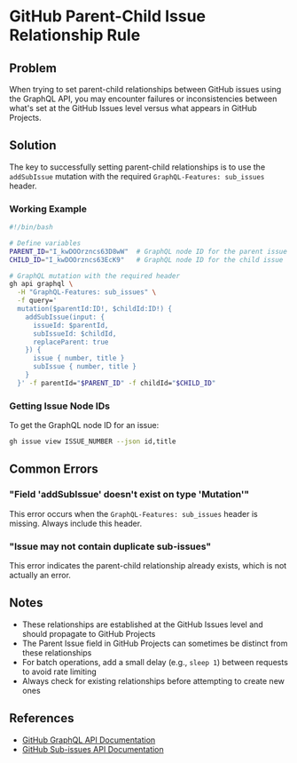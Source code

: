 # GitHub Parent-Child Issue Relationship Rule

## Problem
When trying to set parent-child relationships between GitHub issues using the GraphQL API, you may encounter failures or inconsistencies between what's set at the GitHub Issues level versus what appears in GitHub Projects.

## Solution
The key to successfully setting parent-child relationships is to use the `addSubIssue` mutation with the required `GraphQL-Features: sub_issues` header.

### Working Example
```bash
#!/bin/bash

# Define variables
PARENT_ID="I_kwDOOrzncs63D8wW"  # GraphQL node ID for the parent issue
CHILD_ID="I_kwDOOrzncs63EcK9"   # GraphQL node ID for the child issue

# GraphQL mutation with the required header
gh api graphql \
  -H "GraphQL-Features: sub_issues" \
  -f query='
  mutation($parentId:ID!, $childId:ID!) {
    addSubIssue(input: {
      issueId: $parentId,
      subIssueId: $childId,
      replaceParent: true
    }) {
      issue { number, title }
      subIssue { number, title }
    }
  }' -f parentId="$PARENT_ID" -f childId="$CHILD_ID"
```

### Getting Issue Node IDs
To get the GraphQL node ID for an issue:
```bash
gh issue view ISSUE_NUMBER --json id,title
```

## Common Errors

### "Field 'addSubIssue' doesn't exist on type 'Mutation'"
This error occurs when the `GraphQL-Features: sub_issues` header is missing. Always include this header.

### "Issue may not contain duplicate sub-issues"
This error indicates the parent-child relationship already exists, which is not actually an error.

## Notes
- These relationships are established at the GitHub Issues level and should propagate to GitHub Projects
- The Parent Issue field in GitHub Projects can sometimes be distinct from these relationships
- For batch operations, add a small delay (e.g., `sleep 1`) between requests to avoid rate limiting
- Always check for existing relationships before attempting to create new ones

## References
- [GitHub GraphQL API Documentation](https://docs.github.com/en/graphql)
- [GitHub Sub-issues API Documentation](https://docs.github.com/en/issues/tracking-your-work-with-issues/creating-an-issue#creating-a-sub-issue)